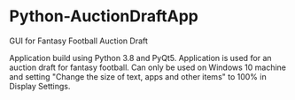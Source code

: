 # Python-AuctionDraftApp
GUI for Fantasy Football Auction Draft

Application build using Python 3.8 and PyQt5. Application is used for an auction draft for fantasy football. Can only be used on Windows 10 machine and setting "Change the size of text, apps and other items" to 100% in Display Settings.
